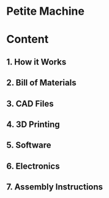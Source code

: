 # Petite Machine

# Content
## 1. How it Works
## 2. Bill of Materials
## 3. CAD Files
## 4. 3D Printing
## 5. Software
## 6. Electronics
## 7. Assembly Instructions



